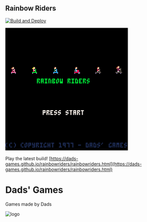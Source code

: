 
## Rainbow Riders
[![Build and Deploy](https://github.com/Dads-Games/rainbowriders/actions/workflows/blank.yml/badge.svg)](https://github.com/Dads-Games/pico-8/actions/workflows/blank.yml)

![rainbowriders](https://github.com/Dads-Games/pico-8/blob/main/screenshots_rainbowriders.gif)

Play the latest build!
[https://dads-games.github.io/rainbowriders/rainbowriders.html](https://dads-games.github.io/rainbowriders/rainbowriders.html)

# Dads' Games
Games made by Dads

![logo](https://github.com/Dads-Games/rainbowriders/blob/main/logo.png)